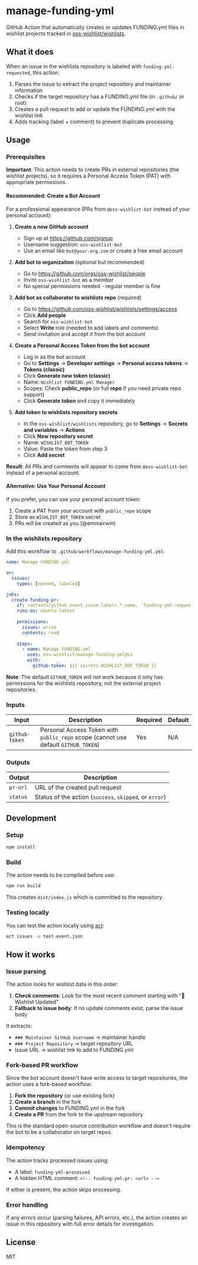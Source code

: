 # manage-funding-yml

GitHub Action that automatically creates or updates FUNDING.yml files in wishlist projects tracked in [oss-wishlist/wishlists](https://github.com/oss-wishlist/wishlists).

## What it does

When an issue in the wishlists repository is labeled with `funding-yml-requested`, this action:

1. Parses the issue to extract the project repository and maintainer information
2. Checks if the target repository has a FUNDING.yml file (in `.github/` or root)
3. Creates a pull request to add or update the FUNDING.yml with the wishlist link
4. Adds tracking (label + comment) to prevent duplicate processing

## Usage

### Prerequisites

**Important**: This action needs to create PRs in external repositories (the wishlist projects), so it requires a Personal Access Token (PAT) with appropriate permissions.

#### Recommended: Create a Bot Account

For a professional appearance (PRs from `@oss-wishlist-bot` instead of your personal account):

1. **Create a new GitHub account**
   - Sign up at https://github.com/signup
   - Username suggestion: `oss-wishlist-bot`
   - Use an email like `bot@your-org.com` or create a free email account

2. **Add bot to organization** (optional but recommended)
   - Go to https://github.com/orgs/oss-wishlist/people
   - Invite `oss-wishlist-bot` as a member
   - No special permissions needed - regular member is fine

3. **Add bot as collaborator to wishlists repo** (required)
   - Go to https://github.com/oss-wishlist/wishlists/settings/access
   - Click **Add people**
   - Search for `oss-wishlist-bot`
   - Select **Write** role (needed to add labels and comments)
   - Send invitation and accept it from the bot account

4. **Create a Personal Access Token from the bot account**
   - Log in as the bot account
   - Go to **Settings** → **Developer settings** → **Personal access tokens** → **Tokens (classic)**
   - Click **Generate new token (classic)**
   - Name: `Wishlist FUNDING.yml Manager`
   - Scopes: Check **public_repo** (or full **repo** if you need private repo support)
   - Click **Generate token** and copy it immediately

5. **Add token to wishlists repository secrets**
   - In the `oss-wishlist/wishlists` repository, go to **Settings** → **Secrets and variables** → **Actions**
   - Click **New repository secret**
   - Name: `WISHLIST_BOT_TOKEN`
   - Value: Paste the token from step 3
   - Click **Add secret**

**Result**: All PRs and comments will appear to come from `@oss-wishlist-bot` instead of a personal account.

#### Alternative: Use Your Personal Account

If you prefer, you can use your personal account token:
1. Create a PAT from your account with `public_repo` scope
2. Store as `WISHLIST_BOT_TOKEN` secret
3. PRs will be created as you (@emmairwin)

### In the wishlists repository

Add this workflow to `.github/workflows/manage-funding-yml.yml`:

```yaml
name: Manage FUNDING.yml

on:
  issues:
    types: [opened, labeled]

jobs:
  create-funding-pr:
    if: contains(github.event.issue.labels.*.name, 'funding-yml-requested')
    runs-on: ubuntu-latest
    
    permissions:
      issues: write
      contents: read
    
    steps:
      - name: Manage FUNDING.yml
        uses: oss-wishlist/manage-funding-yml@v1
        with:
          github-token: ${{ secrets.WISHLIST_BOT_TOKEN }}
```

**Note**: The default `GITHUB_TOKEN` will not work because it only has permissions for the wishlists repository, not the external project repositories.

### Inputs

| Input | Description | Required | Default |
|-------|-------------|----------|---------|
| `github-token` | Personal Access Token with `public_repo` scope (cannot use default `GITHUB_TOKEN`) | Yes | N/A |

### Outputs

| Output | Description |
|--------|-------------|
| `pr-url` | URL of the created pull request |
| `status` | Status of the action (`success`, `skipped`, or `error`) |

## Development

### Setup

```bash
npm install
```

### Build

The action needs to be compiled before use:

```bash
npm run build
```

This creates `dist/index.js` which is committed to the repository.

### Testing locally

You can test the action locally using [act](https://github.com/nektos/act):

```bash
act issues -e test-event.json
```

## How it works

### Issue parsing

The action looks for wishlist data in this order:

1. **Check comments**: Look for the most recent comment starting with "📝 Wishlist Updated"
2. **Fallback to issue body**: If no update comments exist, parse the issue body

It extracts:
- `### Maintainer GitHub Username` → maintainer handle
- `### Project Repository` → target repository URL
- Issue URL → wishlist link to add to FUNDING.yml

### Fork-based PR workflow

Since the bot account doesn't have write access to target repositories, the action uses a fork-based workflow:

1. **Fork the repository** (or use existing fork)
2. **Create a branch** in the fork
3. **Commit changes** to FUNDING.yml in the fork
4. **Create a PR** from the fork to the upstream repository

This is the standard open-source contribution workflow and doesn't require the bot to be a collaborator on target repos.

### Idempotency

The action tracks processed issues using:
- A label: `funding-yml-processed`
- A hidden HTML comment: `<!-- funding-yml-pr: <url> -->`

If either is present, the action skips processing.

### Error handling

If any errors occur (parsing failures, API errors, etc.), the action creates an issue in this repository with full error details for investigation.

## License

MIT
